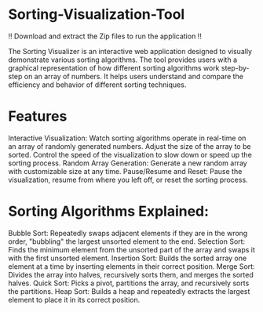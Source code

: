 # Sorting-Visualization-Tool

!! Download and extract the Zip files to run the application !! 

The Sorting Visualizer is an interactive web application designed to visually demonstrate various sorting algorithms. The tool provides users with a graphical representation of how different sorting algorithms work step-by-step on an array of numbers. It helps users understand and compare the efficiency and behavior of different sorting techniques.

# Features
Interactive Visualization: Watch sorting algorithms operate in real-time on an array of randomly generated numbers.
Adjust the size of the array to be sorted.
Control the speed of the visualization to slow down or speed up the sorting process.
Random Array Generation: Generate a new random array with customizable size at any time.
Pause/Resume and Reset: Pause the visualization, resume from where you left off, or reset the sorting process.

# Sorting Algorithms Explained:
Bubble Sort: Repeatedly swaps adjacent elements if they are in the wrong order, "bubbling" the largest unsorted element to the end.
Selection Sort: Finds the minimum element from the unsorted part of the array and swaps it with the first unsorted element.
Insertion Sort: Builds the sorted array one element at a time by inserting elements in their correct position.
Merge Sort: Divides the array into halves, recursively sorts them, and merges the sorted halves.
Quick Sort: Picks a pivot, partitions the array, and recursively sorts the partitions.
Heap Sort: Builds a heap and repeatedly extracts the largest element to place it in its correct position.
